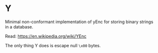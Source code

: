 # Y
Minimal non-conformant implementation of yEnc for storing binary strings in a database.

Read: https://en.wikipedia.org/wiki/YEnc

The only thing Y does is escape null `\x00` bytes.
